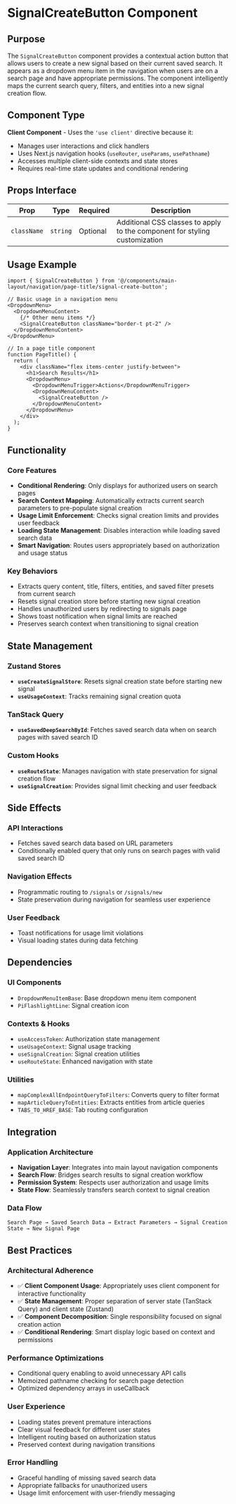 # SignalCreateButton Component

## Purpose

The `SignalCreateButton` component provides a contextual action button that allows users to create a new signal based on their current saved search. It appears as a dropdown menu item in the navigation when users are on a search page and have appropriate permissions. The component intelligently maps the current search query, filters, and entities into a new signal creation flow.

## Component Type

**Client Component** - Uses the `'use client'` directive because it:
- Manages user interactions and click handlers
- Uses Next.js navigation hooks (`useRouter`, `useParams`, `usePathname`)
- Accesses multiple client-side contexts and state stores
- Requires real-time state updates and conditional rendering

## Props Interface

| Prop | Type | Required | Description |
|------|------|----------|-------------|
| `className` | `string` | Optional | Additional CSS classes to apply to the component for styling customization |

## Usage Example

```tsx
import { SignalCreateButton } from '@/components/main-layout/navigation/page-title/signal-create-button';

// Basic usage in a navigation menu
<DropdownMenu>
  <DropdownMenuContent>
    {/* Other menu items */}
    <SignalCreateButton className="border-t pt-2" />
  </DropdownMenuContent>
</DropdownMenu>

// In a page title component
function PageTitle() {
  return (
    <div className="flex items-center justify-between">
      <h1>Search Results</h1>
      <DropdownMenu>
        <DropdownMenuTrigger>Actions</DropdownMenuTrigger>
        <DropdownMenuContent>
          <SignalCreateButton />
        </DropdownMenuContent>
      </DropdownMenu>
    </div>
  );
}
```

## Functionality

### Core Features
- **Conditional Rendering**: Only displays for authorized users on search pages
- **Search Context Mapping**: Automatically extracts current search parameters to pre-populate signal creation
- **Usage Limit Enforcement**: Checks signal creation limits and provides user feedback
- **Loading State Management**: Disables interaction while loading saved search data
- **Smart Navigation**: Routes users appropriately based on authorization and usage status

### Key Behaviors
- Extracts query content, title, filters, entities, and saved filter presets from current search
- Resets signal creation store before starting new signal creation
- Handles unauthorized users by redirecting to signals page
- Shows toast notification when signal limits are reached
- Preserves search context when transitioning to signal creation

## State Management

### Zustand Stores
- **`useCreateSignalStore`**: Resets signal creation state before starting new signal
- **`useUsageContext`**: Tracks remaining signal creation quota

### TanStack Query
- **`useSavedDeepSearchById`**: Fetches saved search data when on search pages with saved search ID

### Custom Hooks
- **`useRouteState`**: Manages navigation with state preservation for signal creation flow
- **`useSignalCreation`**: Provides signal limit checking and user feedback

## Side Effects

### API Interactions
- Fetches saved search data based on URL parameters
- Conditionally enabled query that only runs on search pages with valid saved search ID

### Navigation Effects
- Programmatic routing to `/signals` or `/signals/new`
- State preservation during navigation for seamless user experience

### User Feedback
- Toast notifications for usage limit violations
- Visual loading states during data fetching

## Dependencies

### UI Components
- `DropdownMenuItemBase`: Base dropdown menu item component
- `PiFlashlightLine`: Signal creation icon

### Contexts & Hooks
- `useAccessToken`: Authorization state management
- `useUsageContext`: Signal usage tracking
- `useSignalCreation`: Signal creation utilities
- `useRouteState`: Enhanced navigation with state

### Utilities
- `mapComplexAllEndpointQueryToFilters`: Converts query to filter format
- `mapArticleQueryToEntities`: Extracts entities from article queries
- `TABS_TO_HREF_BASE`: Tab routing configuration

## Integration

### Application Architecture
- **Navigation Layer**: Integrates into main layout navigation components
- **Search Flow**: Bridges search results to signal creation workflow
- **Permission System**: Respects user authorization and usage limits
- **State Flow**: Seamlessly transfers search context to signal creation

### Data Flow
```
Search Page → Saved Search Data → Extract Parameters → Signal Creation State → New Signal Page
```

## Best Practices

### Architectural Adherence
- ✅ **Client Component Usage**: Appropriately uses client component for interactive functionality
- ✅ **State Management**: Proper separation of server state (TanStack Query) and client state (Zustand)
- ✅ **Component Decomposition**: Single responsibility focused on signal creation action
- ✅ **Conditional Rendering**: Smart display logic based on context and permissions

### Performance Optimizations
- Conditional query enabling to avoid unnecessary API calls
- Memoized pathname checking for search page detection
- Optimized dependency arrays in useCallback

### User Experience
- Loading states prevent premature interactions
- Clear visual feedback for different user states
- Intelligent routing based on authorization status
- Preserved context during navigation transitions

### Error Handling
- Graceful handling of missing saved search data
- Appropriate fallbacks for unauthorized users
- Usage limit enforcement with user-friendly messaging